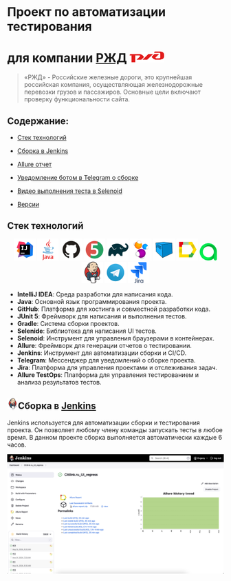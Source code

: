 # Проект по автоматизации тестирования
# для компании [РЖД](https://www.rzd.ru/) <img alt="Jenkins" height="25" src="images/icons/RZD.png" width="80"/>

> «РЖД» - Российские железные дороги, это крупнейшая российская компания, осуществляющая железнодорожные перевозки грузов и пассажиров. Основные цели включают проверку функциональности сайта.

## **Содержание:**

* <a href="#tools">Стек технологий</a>

* <a href="#jenkins">Сборка в Jenkins</a>

* <a href="#allure">Allure отчет</a>

* <a href="#telegram">Уведомление ботом в Telegram о сборке</a>

* <a href="#video">Видео выполнения теста в Selenoid</a>

* <a href="#other">Версии</a>

<a id="tools"></a>
## Стек технологий

<p align="center">  
<a href="https://www.jetbrains.com/idea/"><img src="images/icons/Intelij_IDEA.svg" width="50" height="50"  alt="IDEA"/></a>  
<a href="https://www.java.com/"><img src="images/icons/java.svg" width="50" height="50"  alt="Java"/></a>  
<a href="https://github.com/"><img src="images/icons/GitHub.svg" width="50" height="50"  alt="Github"/></a>  
<a href="https://junit.org/junit5/"><img src="images/icons/JUnit5.svg" width="50" height="50"  alt="JUnit 5"/></a>  
<a href="https://gradle.org/"><img src="images/icons/Gradle.svg" width="50" height="50"  alt="Gradle"/></a>  
<a href="https://selenide.org/"><img src="images/icons/Selenide.svg" width="50" height="50"  alt="Selenide"/></a>  
<a href="https://aerokube.com/selenoid/"><img src="images/icons/Selenoid.svg" width="50" height="50"  alt="Selenoid"/></a>  
<a href="https://github.com/allure-framework/allure2"><img src="images/icons/Allure.svg" width="50" height="50"  alt="Allure"/></a> 
<a href="https://qameta.io/"><img src="images/icons/AllureTestOps.svg" width="40" height="40"  alt="Allure TestOps"/></a> 
<a href="https://www.jenkins.io/"><img src="images/icons/Jenkins.svg" width="50" height="50"  alt="Jenkins"/></a> 
<a href="https://web.telegram.org/"><img src="images/icons/Telegram.svg" width="50" height="50"  alt="IDEA"/></a>  
<a href="https://www.atlassian.com/ru/software/jira/"><img src="images/icons/jira.svg" width="50" height="50"  alt="Jira"/></a>  

</p>

- **IntelliJ IDEA**: Среда разработки для написания кода.
- **Java**: Основной язык программирования проекта.
- **GitHub**: Платформа для хостинга и совместной разработки кода.
- **JUnit 5**: Фреймворк для написания и выполнения тестов.
- **Gradle**: Система сборки проектов.
- **Selenide**: Библиотека для написания UI тестов.
- **Selenoid**: Инструмент для управления браузерами в контейнерах.
- **Allure**: Фреймворк для генерации отчетов о тестировании.
- **Jenkins**: Инструмент для автоматизации сборки и CI/CD.
- **Telegram**: Мессенджер для уведомлений о сборке проекта.
- **Jira**: Платформа для управления проектами и отслеживания задач.
- **Allure TestOps**: Платформа для управления тестированием и анализа результатов тестов.

<a id="jenkins"></a>
## <a href="https://www.jenkins.io/"><img height="25" src="images/icons/Jenkins.svg" width="25"/></a><a name="Сборка"></a>Сборка в [Jenkins](https://jenkins.autotests.cloud/job/rzd.ru_UI_regress/)</a>
Jenkins используется для автоматизации сборки и тестирования проекта. Он позволяет любому члену команды запускать тесты в любое время. В данном проекте сборка выполняется автоматически каждые 6 часов.
<p align="center">  
<a href="https://jenkins.autotests.cloud/job/rzd.ru_UI_regress/"><img src="images/screenshots/jenkins-scrin.png" alt="Jenkins" width="950"/></a>  
</p>
